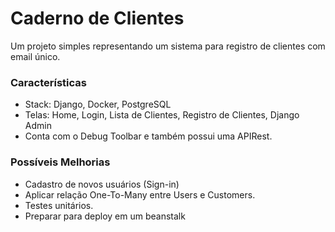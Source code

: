 # Caderno de Clientes

Um projeto simples representando um sistema para registro de clientes com email único.

### Características
- Stack: Django, Docker, PostgreSQL
- Telas: Home, Login, Lista de Clientes, Registro de Clientes, Django Admin
- Conta com o Debug Toolbar e também possui uma APIRest.

### Possíveis Melhorias
- Cadastro de novos usuários (Sign-in)
- Aplicar relação One-To-Many entre Users e Customers.
- Testes unitários.
- Preparar para deploy em um beanstalk
